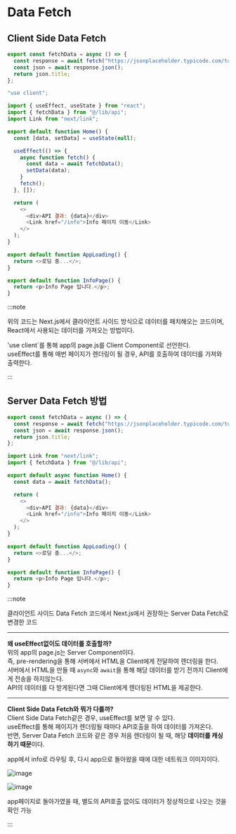 # Data Fetch

## Client Side Data Fetch

```js title="(src/)lib/api.js"
export const fetchData = async () => {
  const response = await fetch("https://jsonplaceholder.typicode.com/todos/1");
  const json = await response.json();
  return json.title;
};
```

```js title="(src/)app/page.js"
"use client";

import { useEffect, useState } from "react";
import { fetchData } from "@/lib/api";
import Link from "next/link";

export default function Home() {
  const [data, setData] = useState(null);

  useEffect(() => {
    async function fetch() {
      const data = await fetchData();
      setData(data);
    }
    fetch();
  }, []);

  return (
    <>
      <div>API 결과: {data}</div>
      <Link href="/info">Info 페이지 이동</Link>
    </>
  );
}
```

```js title="(src/)app/loading.js"
export default function AppLoading() {
  return <>로딩 중...</>;
}
```

```js title="(src/)app/info/page.js"
export default function InfoPage() {
  return <p>Info Page 입니다.</p>;
}
```

:::note

위의 코드는 Next.js에서 클라이언트 사이드 방식으로 데이터를 패치해오는 코드이며,<br/>
React에서 사용되는 데이터를 가져오는 방법이다.<br/>

'use client`를 통해 app의 page.js를 Client Component로 선언한다.<br/>
useEffect를 통해 매번 페이지가 렌더링이 될 경우, API를 호출하여 데이터를 가져와 출력한다.<br/>

:::

## Server Data Fetch 방법

```js title="(src/)lib/api.js"
export const fetchData = async () => {
  const response = await fetch("https://jsonplaceholder.typicode.com/todos/1");
  const json = await response.json();
  return json.title;
};
```

```js title="(src/)app/page.js"
import Link from "next/link";
import { fetchData } from "@/lib/api";

export default async function Home() {
  const data = await fetchData();

  return (
    <>
      <div>API 결과: {data}</div>
      <Link href="/info">Info 페이지 이동</Link>
    </>
  );
}
```

```js title="(src/)app/loading.js"
export default function AppLoading() {
  return <>로딩 중...</>;
}
```

```js title="(src/)app/info/page.js"
export default function InfoPage() {
  return <p>Info Page 입니다.</p>;
}
```

:::note

클라이언트 사이드 Data Fetch 코드에서 Next.js에서 권장하는 Server Data Fetch로 변경한 코드<br/>

---

**왜 useEffect없이도 데이터를 호출할까?**<br/>
위의 app의 page.js는 Server Component이다.<br/>
즉, pre-rendering을 통해 서버에서 HTML을 Client에게 전달하여 렌더링을 한다.<br/>
서버에서 HTML을 만들 때 `async`와 `await`을 통해 해당 데이터를 받기 전까지 Client에게 전송을 하지않는다.<br/>
API의 데이터를 다 받게된다면 그때 Client에게 렌더링된 HTML을 제공한다.<br/>

---

**Client Side Data Fetch와 뭐가 다를까?**<br/>
Client Side Data Fetch같은 경우, useEffect를 보면 알 수 있다.<br/>
useEffect를 통해 페이지가 렌더링될 때마다 API호출을 하여 데이터를 가져온다.<br/>
반면, Server Data Fetch 코드와 같은 경우 처음 렌더링이 될 때, 해당 **데이터를 캐싱하기 때문**이다.<br/>

app에서 info로 라우팅 후, 다시 app으로 돌아왔을 때에 대한 네트워크 이미지이다.<br/>

![image](https://github.com/JJamVa/JJamVa/assets/80045006/11d48261-9805-4ee2-8ed0-8af931dbac97)

![image](https://github.com/JJamVa/JJamVa/assets/80045006/15eebec6-4d8e-4591-b03a-bbff125c4e8d)

app페이지로 돌아가였을 때, 별도의 API호출 없이도 데이터가 정상적으로 나오는 것을 확인 가능<br/>

:::
